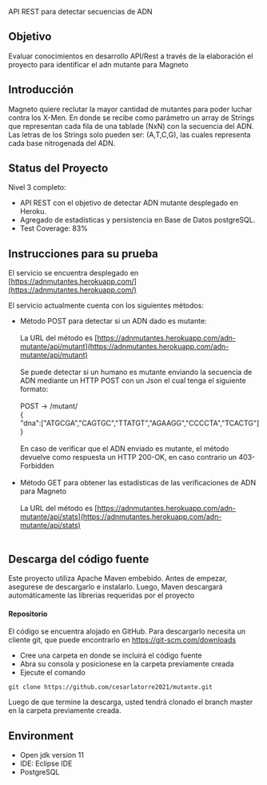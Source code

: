 API REST para detectar secuencias de ADN

## Objetivo

Evaluar conocimientos en desarrollo API/Rest a través de la elaboración el proyecto para identificar el adn mutante para Magneto

## Introducción

Magneto quiere reclutar la mayor cantidad de mutantes para poder luchar contra los X-Men. En donde se recibe como parámetro un array de Strings que representan cada fila de una tablade (NxN) con la secuencia del ADN. Las letras de los Strings solo pueden ser: (A,T,C,G), las cuales representa cada base nitrogenada del ADN.


## Status del Proyecto

Nivel 3 completo: 
* API REST con el objetivo de detectar ADN mutante desplegado en Heroku. 
* Agregado de estadísticas y persistencia en Base de Datos postgreSQL. 
* Test Coverage: 83%

## Instrucciones para su prueba

El servicio se encuentra desplegado en [https://adnmutantes.herokuapp.com/](https://adnmutantes.herokuapp.com/)

El servicio actualmente cuenta con los siguientes métodos:
 
 * Método POST para detectar si un ADN dado es mutante:<br><br>
  La URL del método es [https://adnmutantes.herokuapp.com/adn-mutante/api/mutant](https://adnmutantes.herokuapp.com/adn-mutante/api/mutant)<br><br>
Se puede detectar si un humano es mutante enviando la secuencia de ADN mediante un HTTP POST con un Json el cual tenga el siguiente formato:<br><br>
POST → /mutant/<br />
{<br />
"dna":["ATGCGA","CAGTGC","TTATGT","AGAAGG","CCCCTA","TCACTG"]<br />
}<br><br>
En caso de verificar que el ADN enviado es mutante, el método devuelve como respuesta un HTTP 200-OK, en caso contrario un
403-Forbidden <br><br>
* Método GET para obtener las estadísticas de las verificaciones de ADN para Magneto<br><br>
La URL del método es [https://adnmutantes.herokuapp.com/adn-mutante/api/stats](https://adnmutantes.herokuapp.com/adn-mutante/api/stats)<br><br>

## Descarga del código fuente
   
   Este proyecto utiliza Apache Maven embebido. Antes de empezar, asegurese de descargarlo e instalarlo. Luego, Maven descargará automáticamente las librerias requeridas por el proyecto
   
   #### Repositorio
   
   El código se encuentra alojado en GitHub. Para descargarlo necesita un cliente git, que puede encontrarlo en https://git-scm.com/downloads
   
   * Cree una carpeta en donde se incluirá el código fuente<br>
   * Abra su consola y posicionese en la carpeta previamente creada<br>
   * Ejecute el comando<br>
   
    git clone https://github.com/cesarlatorre2021/mutante.git
   
   Luego de que termine la descarga, usted tendrá clonado el branch master en la carpeta previamente creada.

## Environment

* Open jdk version 11
* IDE: Eclipse IDE 
* PostgreSQL

